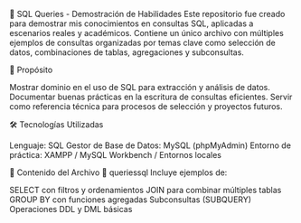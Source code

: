 🧠 SQL Queries - Demostración de Habilidades
Este repositorio fue creado para demostrar mis conocimientos en consultas SQL, aplicadas a escenarios reales y académicos. Contiene un único archivo con múltiples ejemplos de consultas organizadas por temas clave como selección de datos, combinaciones de tablas, agregaciones y subconsultas.

🎯 Propósito

Mostrar dominio en el uso de SQL para extracción y análisis de datos.
Documentar buenas prácticas en la escritura de consultas eficientes.
Servir como referencia técnica para procesos de selección y proyectos futuros.


🛠️ Tecnologías Utilizadas

Lenguaje: SQL
Gestor de Base de Datos: MySQL (phpMyAdmin)
Entorno de práctica: XAMPP / MySQL Workbench / Entornos locales


📄 Contenido del Archivo
📁 queriessql
Incluye ejemplos de:

SELECT con filtros y ordenamientos
JOIN para combinar múltiples tablas
GROUP BY con funciones agregadas
Subconsultas (SUBQUERY)
Operaciones DDL y DML básicas
